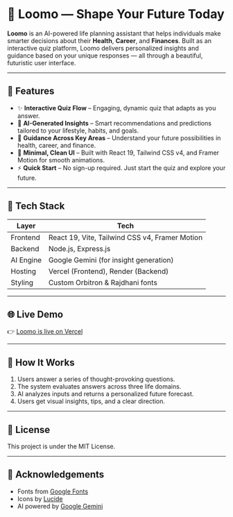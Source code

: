 # 🌌 Loomo — Shape Your Future Today

**Loomo** is an AI-powered life planning assistant that helps individuals make smarter decisions about their **Health**, **Career**, and **Finances**. Built as an interactive quiz platform, Loomo delivers personalized insights and guidance based on your unique responses — all through a beautiful, futuristic user interface.

---

## 🚀 Features

- ✨ **Interactive Quiz Flow** – Engaging, dynamic quiz that adapts as you answer.
- 🧠 **AI-Generated Insights** – Smart recommendations and predictions tailored to your lifestyle, habits, and goals.
- 🧭 **Guidance Across Key Areas** – Understand your future possibilities in health, career, and finance.
- 🎯 **Minimal, Clean UI** – Built with React 19, Tailwind CSS v4, and Framer Motion for smooth animations.
- ⚡ **Quick Start** – No sign-up required. Just start the quiz and explore your future.

---

## 🧱 Tech Stack

| Layer        | Tech                       |
|--------------|----------------------------|
| Frontend     | React 19, Vite, Tailwind CSS v4, Framer Motion |
| Backend      | Node.js, Express.js        |
| AI Engine    | Google Gemini (for insight generation) |
| Hosting      | Vercel (Frontend), Render (Backend) |
| Styling      | Custom Orbitron & Rajdhani fonts |

---

## 🌐 Live Demo

👉 [Loomo is live on Vercel](https://future-you2-0.vercel.app/)  

---

## 📌 How It Works

1. Users answer a series of thought-provoking questions.
2. The system evaluates answers across three life domains.
3. AI analyzes inputs and returns a personalized future forecast.
4. Users get visual insights, tips, and a clear direction.

---

## 📜 License

This project is under the MIT License.

---

## 🙌 Acknowledgements

- Fonts from [Google Fonts]()
- Icons by [Lucide]()
- AI powered by [Google Gemini]()